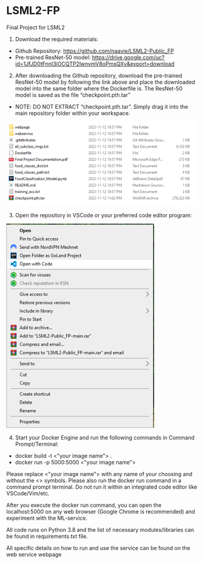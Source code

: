 # LSML2-FP
 Final Project for LSML2

1. Download the required materials:

- Github Repository: https://github.com/naavie/LSML2-Public_FP
- Pre-trained ResNet-50 model: https://drive.google.com/uc?id=1JfJD0tFnnI3iOCQTP2lwnvmV8oPmsQXy&export=download

2. After downloading the Github repository, download the pre-trained ResNet-50 model by following the link
above and place the downloaded model into the same folder where the Dockerfile is. The ResNet-50 model is
saved as the file “checkpoint.pth.tar”

- NOTE: DO NOT EXTRACT “checkpoint.pth.tar”. Simply drag it into the main repository folder within your
workspace.

![Alt text](model_placement_dir.png)

3. Open the repository in VSCode or your preferred code editor program: 

![Alt text](Open_VSCode.png)

4. Start your Docker Engine and run the following commands in Command Prompt/Terminal:
- docker build -t <"your image name"> .
- docker run -p 5000:5000 <"your image name">

Please replace <"your image name"> with any name of your choosing and without the <> symbols. Please also
run the docker run command in a command prompt terminal. Do not run it within an integrated code editor like
VSCode/Vim/etc.

After you execute the docker run command, you can open the localhost:5000 on any web browser (Google
Chrome is recommended) and experiment with the ML-service.

All code runs on Python 3.8 and the list of necessary modules/libraries can be found in requirements.txt file.

All specific details on how to run and use the service can be found on the web service webpage